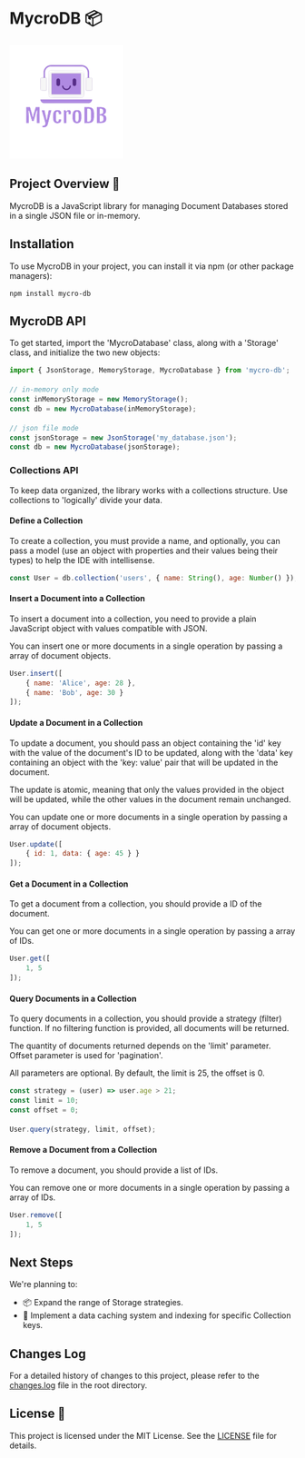 # MycroDB 📦

[![Logo](/public/logo.png)](https://www.npmjs.com/package/mycro-db)

## Project Overview 🚀

MycroDB is a JavaScript library for managing Document Databases stored in a single JSON file or in-memory.

## Installation

To use MycroDB in your project, you can install it via npm (or other package managers):

```shell
npm install mycro-db
```

## MycroDB API

To get started, import the 'MycroDatabase' class, along with a 'Storage' class, and initialize the two new objects:

```javascript
import { JsonStorage, MemoryStorage, MycroDatabase } from 'mycro-db';

// in-memory only mode
const inMemoryStorage = new MemoryStorage();
const db = new MycroDatabase(inMemoryStorage);

// json file mode
const jsonStorage = new JsonStorage('my_database.json');
const db = new MycroDatabase(jsonStorage);
```

### Collections API

To keep data organized, the library works with a collections structure. Use collections to 'logically' divide your data.

#### Define a Collection

To create a collection, you must provide a name, and optionally, you can pass a model (use an object with properties and their values being their types) to help the IDE with intellisense.

```javascript
const User = db.collection('users', { name: String(), age: Number() });
```

#### Insert a Document into a Collection

To insert a document into a collection, you need to provide a plain JavaScript object with values compatible with JSON.

You can insert one or more documents in a single operation by passing a array of document objects.

```javascript
User.insert([
    { name: 'Alice', age: 28 },
    { name: 'Bob', age: 30 }
]);
```

#### Update a Document in a Collection

To update a document, you should pass an object containing the 'id' key with the value of the document's ID to be updated, along with the 'data' key containing an object with the 'key: value' pair that will be updated in the document.

The update is atomic, meaning that only the values provided in the object will be updated, while the other values in the document remain unchanged.

You can update one or more documents in a single operation by passing a array of document objects.

```javascript
User.update([
    { id: 1, data: { age: 45 } }
]);
```

#### Get a Document in a Collection

To get a document from a collection, you should provide a ID of the document.

You can get one or more documents in a single operation by passing a array of IDs.

```javascript
User.get([
    1, 5
]);
```

#### Query Documents in a Collection

To query documents in a collection, you should provide a strategy (filter) function. If no filtering function is provided, all documents will be returned.

The quantity of documents returned depends on the 'limit' parameter. Offset parameter is used for 'pagination'.

All parameters are optional. By default, the limit is 25, the offset is 0.

```javascript
const strategy = (user) => user.age > 21;
const limit = 10;
const offset = 0;

User.query(strategy, limit, offset);
```

#### Remove a Document from a Collection

To remove a document, you should provide a list of IDs.

You can remove one or more documents in a single operation by passing a array of IDs.

```javascript
User.remove([
    1, 5
]);
```

## Next Steps

We're planning to:

- 📦 Expand the range of Storage strategies.
- 🧹 Implement a data caching system and indexing for specific Collection keys.

## Changes Log

For a detailed history of changes to this project, please refer to the [changes.log](changes.log) file in the root directory.

## License 📜

This project is licensed under the MIT License. See the [LICENSE](LICENSE) file for details.
